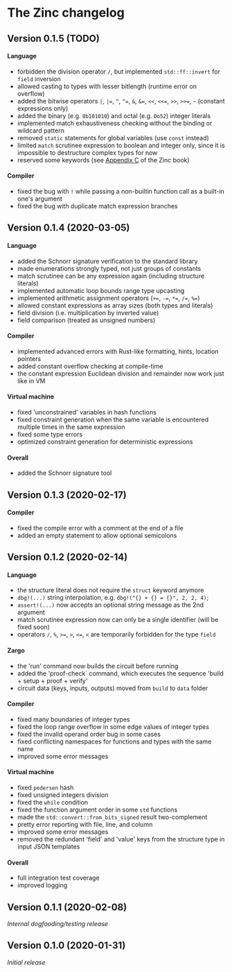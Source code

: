 # The Zinc changelog

## Version 0.1.5 (TODO)

#### Language

- forbidden the division operator `/`, but implemented `std::ff::invert` for `field` inversion
- allowed casting to types with lesser bitlength (runtime error on overflow)
- added the bitwise operators `|`, `|=`, `^`, `^=`, `&`, `&=`, `<<`, `<<=`, `>>`, `>>=`, `~` (constant expressions only)
- added the binary (e.g. `0b101010`) and octal (e.g. `0o52`) integer literals
- implemented match exhaustiveness checking without the binding or wildcard pattern
- removed `static` statements for global variables (use `const` instead)
- limited `match` scrutinee expression to boolean and integer only, since it is impossible to destructure complex types for now
- reserved some keywords (see [Appendix C](https://zinc.matterlabs.dev/appendix/C-keywords.html) of the Zinc book)

#### Compiler

- fixed the bug with `!` while passing a non-builtin function call as a built-in one's argument
- fixed the bug with duplicate match expression branches

## Version 0.1.4 (2020-03-05)

#### Language

- added the Schnorr signature verification to the standard library
- made enumerations strongly typed, not just groups of constants
- match scrutinee can be any expression again (including structure literals)
- implemented automatic loop bounds range type upcasting
- implemented arithmetic assignment operators (`+=`, `-=`, `*=`, `/=`, `%=`)
- allowed constant expressions as array sizes (both types and literals)
- field division (i.e. multiplication by inverted value)
- field comparison (treated as unsigned numbers)

#### Compiler

- implemented advanced errors with Rust-like formatting, hints, location pointers
- added constant overflow checking at compile-time
- the constant expression Euclidean division and remainder now work just like in VM

#### Virtual machine

- fixed 'unconstrained' variables in hash functions
- fixed constraint generation when the same variable is encountered multiple times in the same expression
- fixed some type errors
- optimized constraint generation for deterministic expressions

#### Overall

- added the Schnorr signature tool

## Version 0.1.3 (2020-02-17)

#### Compiler

- fixed the compile error with a comment at the end of a file
- added an empty statement to allow optional semicolons

## Version 0.1.2 (2020-02-14)

#### Language

- the structure literal does not require the `struct` keyword anymore
- `dbg!(...)` string interpolation, e.g. `dbg!("{} + {} = {}", 2, 2, 4)`;
- `assert!(...)` now accepts an optional string message as the 2nd argument
- match scrutinee expression now can only be a single identifier (will be fixed soon)
- operators `/`, `%`, `>=`, `>`, `<=`, `<` are temporarily forbidden for the type `field`

#### Zargo

- the 'run' command now builds the circuit before running
- added the 'proof-check` command, which executes the sequence 'build + setup + proof + verify'
- circuit data (keys, inputs, outputs) moved from `build` to `data` folder

#### Compiler

- fixed many boundaries of integer types
- fixed the loop range overflow in some edge values of integer types
- fixed the invalid operand order bug in some cases
- fixed conflicting namespaces for functions and types with the same name
- improved some error messages

#### Virtual machine

- fixed `pedersen` hash
- fixed unsigned integers division
- fixed the `while` condition
- fixed the function argument order in some `std` functions
- made the `std::convert::from_bits_signed` result two-complement
- pretty error reporting with file, line, and column
- improved some error messages
- removed the redundant 'field' and 'value' keys from the structure type in input JSON templates

#### Overall

- full integration test coverage
- improved logging

## Version 0.1.1 (2020-02-08)

*Internal dogfooding/testing release*

## Version 0.1.0 (2020-01-31)

*Initial release*
